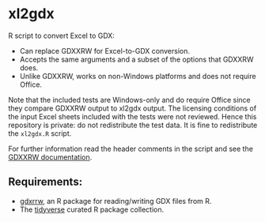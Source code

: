 # xl2gdx

R script to convert Excel to GDX:
- Can replace GDXXRW for Excel-to-GDX conversion.
- Accepts the same arguments and a subset of the options that GDXXRW does.
- Unlike GDXXRW, works on non-Windows platforms and does not require Office.

Note that the included tests are Windows-only and do require Office since
they compare GDXXRW output to xl2gdx output. The licensing conditions of
the input Excel sheets included with the tests were not reviewed. Hence
this repository is private: do not redistribute the test data. It is fine
to redistribute the `xl2gdx.R` script.

For further information read the header comments in the script and see
the [GDXXRW documentation](https://www.gams.com/latest/docs/T_GDXXRW.html).

## Requirements:

- [gdxrrw](https://www.gams.com/latest/docs/T_GDXRRW.html), an R package
  for reading/writing GDX files from R.
- The [tidyverse](https://www.tidyverse.org/) curated R package collection.
